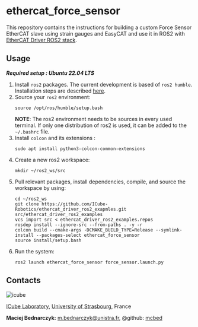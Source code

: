 # ethercat_force_sensor

This repository contains the instructions for building a custom Force Sensor EtherCAT slave using strain gauges and EasyCAT and use it in ROS2 with [EtherCAT Driver ROS2 stack](https://github.com/ICube-Robotics/ethercat_driver_ros2).

## Usage ##
***Required setup : Ubuntu 22.04 LTS***

1.  Install `ros2` packages. The current development is based of `ros2 humble`. Installation steps are described [here](https://docs.ros.org/en/humble/Installation.html).
2. Source your `ros2` environment:
    ```shell
    source /opt/ros/humble/setup.bash
    ```
    **NOTE**: The ros2 environment needs to be sources in every used terminal. If only one distribution of ros2 is used, it can be added to the `~/.bashrc` file.
3. Install `colcon` and its extensions :
    ```shell
    sudo apt install python3-colcon-common-extensions
     ```
3. Create a new ros2 workspace:
    ```shell
    mkdir ~/ros2_ws/src
    ```
4. Pull relevant packages, install dependencies, compile, and source the workspace by using:
    ```shell
    cd ~/ros2_ws
    git clone https://github.com/ICube-Robotics/ethercat_driver_ros2_exapmles.git src/ethercat_driver_ros2_examples
    vcs import src < ethercat_driver_ros2_examples.repos
    rosdep install --ignore-src --from-paths . -y -r
    colcon build --cmake-args -DCMAKE_BUILD_TYPE=Release --symlink-install --packages-select ethercat_force_sensor
    source install/setup.bash
    ```
5. Run the system:
    ```shell
    ros2 launch ethercat_force_sensor force_sensor.launch.py
    ```

## Contacts ##
![icube](https://icube.unistra.fr/fileadmin/templates/DUN/icube/images/logo.png)

[ICube Laboratory](https://icube.unistra.fr), [University of Strasbourg](https://www.unistra.fr/), France

__Maciej Bednarczyk:__ [m.bednarczyk@unistra.fr](mailto:m.bednarczyk@unistra.fr), @github: [mcbed](https://github.com/mcbed)
